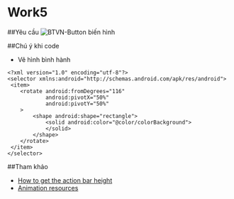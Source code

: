 # Work5

##Yêu cầu
![BTVN-Button biến hình](http://i477.photobucket.com/albums/rr132/trungepu/Cha%20BTVN-Button-Bin%20higravenh%20-%20CanhBX_zpsmod3g6sq.jpg)

##Chú ý khi code
+ Vẽ hình bình hành
```
<?xml version="1.0" encoding="utf-8"?>
<selector xmlns:android="http://schemas.android.com/apk/res/android">
 <item>
    <rotate android:fromDegrees="116"
            android:pivotX="50%"
            android:pivotY="50%"
    >
        <shape android:shape="rectangle">
            <solid android:color="@color/colorBackground">
            </solid>
        </shape>
    </rotate>
 </item>
</selector>
```

##Tham khảo
+ [How to get the action bar height](http://stackoverflow.com/questions/12301510/how-to-get-the-actionbar-height)
+ [Animation resources](https://developer.android.com/guide/topics/resources/animation-resource.html)
